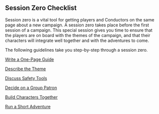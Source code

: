 ## Session Zero Checklist

Session zero is a vital tool for getting players and Conductors on the same page about a new campaign.
A session zero takes place before the first session of a campaign.
This special session gives you time to ensure that the players are on board with the themes of the campaign, and that their characters will integrate well together and with the adventures to come.

The following guidelines take you step-by-step through a session zero.

[Write a One-Page Guide](./One_Page_Guide.md)

[Describe the Theme](./Theme.md)

[Discuss Safety Tools](./Safety_Tools.md)

[Decide on a Group Patron](./Group_Patron.md)

[Build Characters Together](./Characters.md)

[Run a Short Adventure](./Short_Adventure.md)
